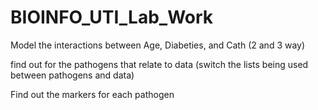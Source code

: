 # BIOINFO_UTI_Lab_Work

Model the interactions between Age, Diabeties, and Cath (2 and 3 way)

find out for the pathogens that relate to data (switch the lists being used between pathogens and data)

Find out the markers for each pathogen 